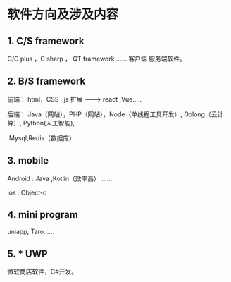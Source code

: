 # 软件方向及涉及内容

## 1. C/S framework 

C/C plus  ，C sharp ， QT framework …… 客户端 服务端软件。

 

## 2. B/S framework

前端： html，CSS , js     扩展   ---> react ,Vue.....

后端： Java（网站），PHP（网站），Node（单线程工具开发）, Golong（云计算）, Python(人工智能),

​			Mysql,Redis（数据库）

## 3. mobile

Android : Java  ,Kotlin（效率高） ……

ios :  Object-c

## 4. mini program

uniapp, Taro……

## 5. *   UWP

微软商店软件，C#开发。